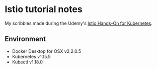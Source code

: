 # Istio tutorial notes

My scribbles made during the Udemy's [Istio Hands-On for Kubernetes](https://www.udemy.com/course/istio-hands-on-for-kubernetes/).

## Environment

* Docker Desktop for OSX v2.2.0.5
* Kubernetes v1.15.5
* Kubectl v1.18.0
